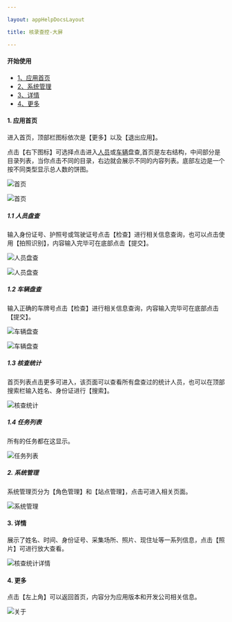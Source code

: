 ```yaml
---

layout: appHelpDocsLayout

title: 核录查控-大屏

---
```


#### 开始使用

* [1、应用首页](#home)
* [2、系统管理](#system_management)
* [3、详情](#detail)
* [4、更多](#more)

#### 1. 应用首页 <span id="home"> </span>
进入首页，顶部栏图标依次是【更多】以及【退出应用】。

<span style="text-align: left;">点击【右下图标】可选择点击进入[人员](#person_check1)或[车辆](#person_check2)盘查,首页是左右结构，中间部分是目录列表，当你点击不同的目录，右边就会展示不同的内容列表。底部左边是一个按不同类型显示总人数的饼图。</span>

![首页](./img/personcheck/ipad/home.jpg)

![首页](./img/personcheck/ipad/home1.jpg)
##### 1.1 人员盘查<span id="person_check1"> </span>
输入身份证号、护照号或驾驶证号点击【检查】进行相关信息查询，也可以点击使用【拍照识别】，内容输入完毕可在底部点击【提交】。

![人员盘查](./img/personcheck/ipad/personnel_check.jpg)

![人员盘查](./img/personcheck/ipad/personnel_check1.jpg)
##### 1.2 车辆盘查<span id="person_check2"> </span>
输入正确的车牌号点击【检查】进行相关信息查询，内容输入完毕可在底部点击【提交】。

![车辆盘查](./img/personcheck/ipad/vehicle_inventory.jpg)

![车辆盘查](./img/personcheck/ipad/vehicle_inventory1.jpg)

##### 1.3 核查统计<span id="person_check3"> </span>
首页列表点击更多可进入，该页面可以查看所有盘查过的统计人员，也可以在顶部搜索栏输入姓名、身份证进行【搜索】。

![核查统计](./img/personcheck/ipad/verification_statistics.jpg)

##### 1.4 任务列表<span id="person_check5"> </span>
所有的任务都在这显示。

![任务列表](./img/personcheck/ipad/task_list.jpg)

##### 2. 系统管理<span id="system_management"> </span>
系统管理页分为【角色管理】和【站点管理】，点击可进入相关页面。

![系统管理](./img/personcheck/ipad/system_management.jpg)

#### 3. 详情 <span id="detail"> </span>
展示了姓名、时间、身份证号、采集场所、照片、现住址等一系列信息，点击【照片】可进行放大查看。

![核查统计详情](./img/personcheck/ipad/hecha_detail.jpg)

#### 4. 更多 <span id="more"> </span>
点击【左上角】可以返回首页，内容分为应用版本和开发公司相关信息。

![关于](./img/personcheck/ipad/about.jpg)
